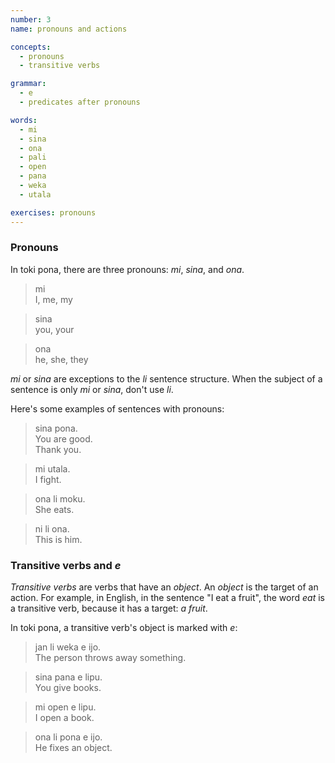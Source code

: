 ```yaml
---
number: 3
name: pronouns and actions

concepts:
  - pronouns
  - transitive verbs

grammar:
  - e
  - predicates after pronouns

words:
  - mi
  - sina
  - ona
  - pali
  - open
  - pana
  - weka
  - utala

exercises: pronouns
---
```


### Pronouns

In toki pona, there are three pronouns: _mi_, _sina_, and _ona_.

> mi  
> I, me, my

> sina  
> you, your

> ona  
> he, she, they

_mi_ or _sina_ are exceptions to the _li_ sentence structure. When the subject of a sentence is only _mi_ or _sina_, don't use _li_.

Here's some examples of sentences with pronouns:

> sina pona.  
> You are good.  
> Thank you.

> mi utala.  
> I fight.

> ona li moku.  
> She eats.

> ni li ona.  
> This is him.

### Transitive verbs and _e_

<dfn>Transitive verbs</dfn> are verbs that have an _object_. An <dfn>object</dfn> is the target of an action. For example, in English, in the sentence "I eat a fruit", the word _eat_ is a transitive verb, because it has a target: _a fruit_.

In toki pona, a transitive verb's object is marked with _e_:

> jan li weka e ijo.  
> The person throws away something.

> sina pana e lipu.  
> You give books. 

> mi open e lipu.  
> I open a book.

> ona li pona e ijo.  
> He fixes an object.
